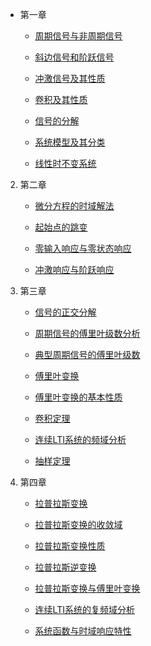 * 第一章
    * [周期信号与非周期信号](md/周期信号与非周期信号.md)

    * [斜边信号和阶跃信号](md/斜边信号和阶跃信号.md)

    * [冲激信号及其性质](md/冲激信号及其性质.md)

    * [卷积及其性质](md/卷积及其性质.md)

    * [信号的分解](md/信号的分解.md)

    * [系统模型及其分类](md/系统模型及其分类.md)

    * [线性时不变系统](md/线性时不变系统.md)

2. 第二章
    * [微分方程的时域解法](md/微分方程的时域解法.md)

    * [起始点的跳变](md/起始点的跳变.md)

    * [零输入响应与零状态响应](md/零输入响应与零状态响应.md)

    * [冲激响应与阶跃响应](md/冲激响应与阶跃响应.md)

3. 第三章
    * [信号的正交分解](md/信号的正交分解.md)

    * [周期信号的傅里叶级数分析](md/周期信号的傅里叶级数分析.md)

    * [典型周期信号的傅里叶级数](md/典型周期信号的傅里叶级数.md)

    * [傅里叶变换](md/傅里叶变换.md)

    * [傅里叶变换的基本性质](md/傅里叶变换的基本性质.md)

    * [卷积定理](md/卷积定理.md)

    * [连续LTI系统的频域分析](md/连续LTI系统的频域分析.md)

    * [抽样定理](md/抽样定理.md)

4. 第四章
    * [拉普拉斯变换](md/拉普拉斯变换.md)

    * [拉普拉斯变换的收敛域](md/拉普拉斯变换的收敛域.md)

    * [拉普拉斯变换性质](md/拉普拉斯变换性质.md)

    * [拉普拉斯逆变换](md/拉普拉斯逆变换.md)

    * [拉普拉斯变换与傅里叶变换](md/拉普拉斯变换与傅里叶变换.md)

    * [连续LTI系统的复频域分析](md/连续LTI系统的复频域分析.md)

    * [系统函数与时域响应特性](md/系统函数与时域响应特性.md)
    